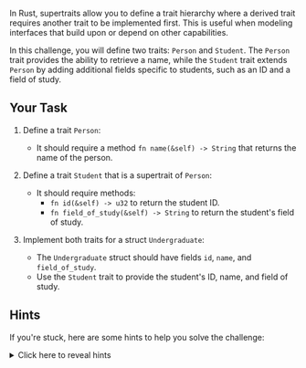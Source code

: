 In Rust, supertraits allow you to define a trait hierarchy where a derived trait requires another trait to be implemented first. This is useful when modeling interfaces that build upon or depend on other capabilities.

In this challenge, you will define two traits: `Person` and `Student`. The `Person` trait provides the ability to retrieve a name, while the `Student` trait extends `Person` by adding additional fields specific to students, such as an ID and a field of study.

## Your Task

1. Define a trait `Person`:

   - It should require a method `fn name(&self) -> String` that returns the name of the person.

2. Define a trait `Student` that is a supertrait of `Person`:

   - It should require methods:
     - `fn id(&self) -> u32` to return the student ID.
     - `fn field_of_study(&self) -> String` to return the student's field of study.

3. Implement both traits for a struct `Undergraduate`:
   - The `Undergraduate` struct should have fields `id`, `name`, and `field_of_study`.
   - Use the `Student` trait to provide the student's ID, name, and field of study.

## Hints

If you're stuck, here are some hints to help you solve the challenge:

<details>
    <summary>Click here to reveal hints</summary>

- Use the syntax `trait Student: Person {}` to define `Student` as a supertrait of `Person`.
- Remember to implement both `Person` and `Student` for the `Undergraduate` struct.
- Use `self.name.clone()` and `self.field_of_study.clone()` to return `String` values without ownership issues.
- You can call methods from the supertrait explicitly using `<YourType as YourTrait>::method_name()`.

</details>
